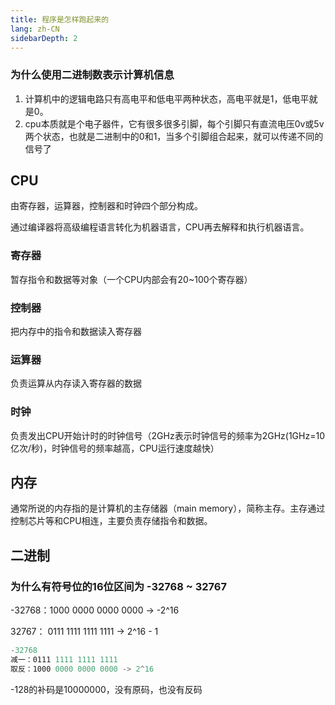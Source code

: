 ```yaml
---
title: 程序是怎样跑起来的
lang: zh-CN
sidebarDepth: 2
---
```


### 为什么使用二进制数表示计算机信息

1. 计算机中的逻辑电路只有高电平和低电平两种状态，高电平就是1，低电平就是0。
2. cpu本质就是个电子器件，它有很多很多引脚，每个引脚只有直流电压0v或5v两个状态，也就是二进制中的0和1，当多个引脚组合起来，就可以传递不同的信号了

## CPU

由寄存器，运算器，控制器和时钟四个部分构成。

通过编译器将高级编程语言转化为机器语言，CPU再去解释和执行机器语言。

### 寄存器

暂存指令和数据等对象（一个CPU内部会有20~100个寄存器）

### 控制器

把内存中的指令和数据读入寄存器

### 运算器

负责运算从内存读入寄存器的数据

### 时钟

负责发出CPU开始计时的时钟信号（2GHz表示时钟信号的频率为2GHz(1GHz=10亿次/秒)，时钟信号的频率越高，CPU运行速度越快）

## 内存

通常所说的内存指的是计算机的主存储器（main memory），简称主存。主存通过控制芯片等和CPU相连，主要负责存储指令和数据。

## 二进制

### 为什么有符号位的16位区间为 -32768 ~ 32767

-32768：1000 0000 0000 0000 -> -2^16

32767： 0111 1111 1111 1111  -> 2^16 - 1

```js
-32768
减一：0111 1111 1111 1111
取反：1000 0000 0000 0000 -> 2^16
```

-128的补码是10000000，没有原码，也没有反码